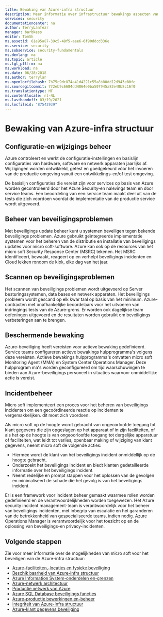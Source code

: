 ```yaml
---
title: Bewaking van Azure-infra structuur
description: Meer informatie over infrastructuur bewakings aspecten van het productie netwerk van Azure, zoals het scannen van beveiligings problemen.
services: security
documentationcenter: na
author: TerryLanfear
manager: barbkess
editor: TomSh
ms.assetid: 61e95a87-39c5-48f5-aee6-6f90ddcd336e
ms.service: security
ms.subservice: security-fundamentals
ms.devlang: na
ms.topic: article
ms.tgt_pltfrm: na
ms.workload: na
ms.date: 06/28/2018
ms.author: terrylan
ms.openlocfilehash: 7b75c9dc874a41d4221c55a8b00dd12d943e80fc
ms.sourcegitcommit: 772eb9c6684dd4864e0ba507945a83e48b8c16f0
ms.translationtype: MT
ms.contentlocale: nl-NL
ms.lasthandoff: 03/19/2021
ms.locfileid: "87542939"
---
```

# <a name="azure-infrastructure-monitoring"></a>Bewaking van Azure-infra structuur   

## <a name="configuration-and-change-management"></a>Configuratie-en wijzigings beheer
Azure controleert en werkt de configuratie-instellingen en basislijn configuraties van hardware, software en netwerk apparaten jaarlijks af. Wijzigingen worden ontwikkeld, getest en goedgekeurd vóór het invoeren van de productie omgeving vanuit een ontwikkelings-en/of test omgeving.

De basislijn configuraties die vereist zijn voor services op basis van Azure worden gecontroleerd door het Azure Security-en nalevings team en door service teams. Een beoordeling van een service team maakt deel uit van de tests die zich voordoen voordat de implementatie van de productie service wordt uitgevoerd.

## <a name="vulnerability-management"></a>Beheer van beveiligingsproblemen
Met beveiligings update beheer kunt u systemen beveiligen tegen bekende beveiligings problemen. Azure gebruikt geïntegreerde implementatie systemen voor het beheren van de distributie en installatie van beveiligings updates voor micro soft-software. Azure kan ook op de resources van het micro soft Security Response Center (MSRC) tekenen. Het MSRC identificeert, bewaakt, reageert op en verhelpt beveiligings incidenten en Cloud lekken rondom de klok, elke dag van het jaar.

## <a name="vulnerability-scanning"></a>Scannen op beveiligingsproblemen
Het scannen van beveiligings problemen wordt uitgevoerd op Server besturingssystemen, data bases en netwerk apparaten. Het beveiligings probleem wordt gescand op elk kwar taal op basis van het minimum. Azure-contracten met onafhankelijke beoordelaars voor het uitvoeren van indringings tests van de Azure-grens. Er worden ook dagelijkse team oefeningen uitgevoerd en de resultaten worden gebruikt om beveiligings verbeteringen aan te brengen.

## <a name="protective-monitoring"></a>Beschermende bewaking
Azure-beveiliging heeft vereisten voor actieve bewaking gedefinieerd. Service teams configureren actieve bewakings hulpprogramma's volgens deze vereisten. Actieve bewakings hulpprogramma's omvatten micro soft Monitoring Agent (MMA) en System Center Operations Manager. Deze hulpprogram ma's worden geconfigureerd om tijd waarschuwingen te bieden aan Azure-beveiligings personeel in situaties waarvoor onmiddellijke actie is vereist.

## <a name="incident-management"></a>Incidentbeheer
Micro soft implementeert een proces voor het beheren van beveiligings incidenten om een gecoördineerde reactie op incidenten te vergemakkelijken. dit moet zich voordoen.

Als micro soft op de hoogte wordt gebracht van ongeoorloofde toegang tot klant gegevens die zijn opgeslagen op het apparaat of in zijn faciliteiten, of als het op de hoogte is van ongeoorloofde toegang tot dergelijke apparatuur of faciliteiten, wat leidt tot verlies, openbaar making of wijziging van klant gegevens, neemt micro soft de volgende acties:

- Hiermee wordt de klant van het beveiligings incident onmiddellijk op de hoogte gebracht.
- Onderzoekt het beveiligings incident en biedt klanten gedetailleerde informatie over het beveiligings incident.
- Neemt redelijke en prompt stappen voor het oplossen van de gevolgen en minimaliseert de schade die het gevolg is van het beveiligings incident.

Er is een framework voor incident beheer gemaakt waarmee rollen worden gedefinieerd en de verantwoordelijkheden worden toegewezen. Het Azure security incident management-team is verantwoordelijk voor het beheer van beveiligings incidenten, met inbegrip van escalatie en het garanderen van de betrokkenheid van gespecialiseerde teams, indien nodig. Azure Operations Manager is verantwoordelijk voor het toezicht op en de oplossing van beveiligings-en privacy-incidenten.

## <a name="next-steps"></a>Volgende stappen
Zie voor meer informatie over de mogelijkheden van micro soft voor het beveiligen van de Azure-infra structuur:

- [Azure-faciliteiten,-locaties en fysieke beveiliging](physical-security.md)
- [Beschik baarheid van Azure-infra structuur](infrastructure-availability.md)
- [Azure Information System-onderdelen en-grenzen](infrastructure-components.md)
- [Azure-netwerk architectuur](infrastructure-network.md)
- [Productie netwerk van Azure](production-network.md)
- [Azure SQL Database beveiligings functies](infrastructure-sql.md)
- [Azure-productie bewerkingen en-beheer](infrastructure-operations.md)
- [Integriteit van Azure-infra structuur](infrastructure-integrity.md)
- [Azure-klant gegevens beveiliging](protection-customer-data.md)
